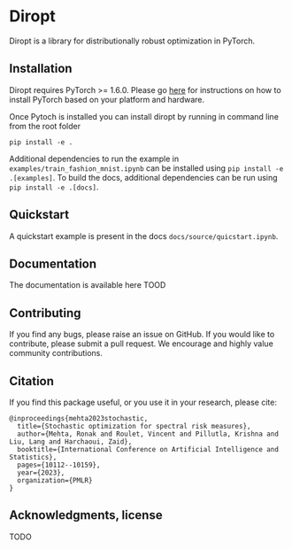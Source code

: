 # Diropt

Diropt is a library for distributionally robust optimization in PyTorch.

## Installation
Diropt requires PyTorch >= 1.6.0. Please go [here](https://pytorch.org/) for instructions 
on how to install PyTorch based on your platform and hardware.

Once Pytoch is installed you can install diropt by running in command line from the
root folder

```pip install -e .```

Additional dependencies to run the example in `examples/train_fashion_mnist.ipynb` can be installed using `pip install -e .[examples]`. To build the docs, additional dependencies can be run using `pip install -e .[docs]`.

## Quickstart

A quickstart example is present in the docs `docs/source/quicstart.ipynb`.

## Documentation

The documentation is available here TOOD

## Contributing

If you find any bugs, please raise an issue on GitHub.
If you would like to contribute, please submit a pull request.
We encourage and highly value community contributions.

## Citation

If you find this package useful, or you use it in your research, please cite:


    @inproceedings{mehta2023stochastic,
      title={Stochastic optimization for spectral risk measures},
      author={Mehta, Ronak and Roulet, Vincent and Pillutla, Krishna and Liu, Lang and Harchaoui, Zaid},
      booktitle={International Conference on Artificial Intelligence and Statistics},
      pages={10112--10159},
      year={2023},
      organization={PMLR}
    }

## Acknowledgments, license

TODO




